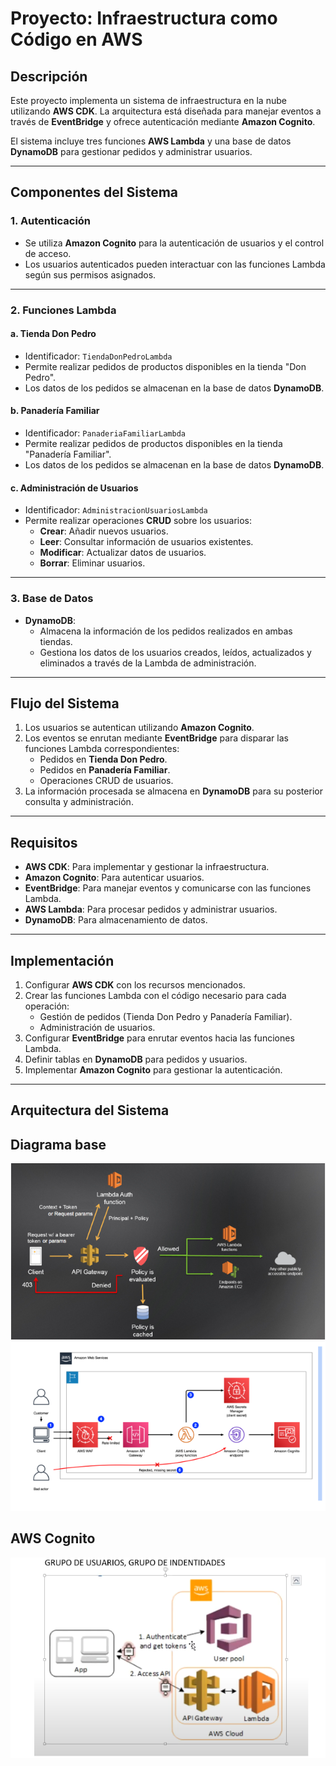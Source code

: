 # Proyecto: Infraestructura como Código en AWS

## Descripción

Este proyecto implementa un sistema de infraestructura en la nube utilizando **AWS CDK**. La arquitectura está diseñada para manejar eventos a través de **EventBridge** y ofrece autenticación mediante **Amazon Cognito**.

El sistema incluye tres funciones **AWS Lambda** y una base de datos **DynamoDB** para gestionar pedidos y administrar usuarios.

---

## Componentes del Sistema

### 1. **Autenticación**

- Se utiliza **Amazon Cognito** para la autenticación de usuarios y el control de acceso.
- Los usuarios autenticados pueden interactuar con las funciones Lambda según sus permisos asignados.

---

### 2. **Funciones Lambda**

#### a. **Tienda Don Pedro**

- Identificador: `TiendaDonPedroLambda`
- Permite realizar pedidos de productos disponibles en la tienda "Don Pedro".
- Los datos de los pedidos se almacenan en la base de datos **DynamoDB**.

#### b. **Panadería Familiar**

- Identificador: `PanaderiaFamiliarLambda`
- Permite realizar pedidos de productos disponibles en la tienda "Panadería Familiar".
- Los datos de los pedidos se almacenan en la base de datos **DynamoDB**.

#### c. **Administración de Usuarios**

- Identificador: `AdministracionUsuariosLambda`
- Permite realizar operaciones **CRUD** sobre los usuarios:
  - **Crear**: Añadir nuevos usuarios.
  - **Leer**: Consultar información de usuarios existentes.
  - **Modificar**: Actualizar datos de usuarios.
  - **Borrar**: Eliminar usuarios.

---

### 3. **Base de Datos**

- **DynamoDB**:
  - Almacena la información de los pedidos realizados en ambas tiendas.
  - Gestiona los datos de los usuarios creados, leídos, actualizados y eliminados a través de la Lambda de administración.

---

## Flujo del Sistema

1. Los usuarios se autentican utilizando **Amazon Cognito**.
2. Los eventos se enrutan mediante **EventBridge** para disparar las funciones Lambda correspondientes:
   - Pedidos en **Tienda Don Pedro**.
   - Pedidos en **Panadería Familiar**.
   - Operaciones CRUD de usuarios.
3. La información procesada se almacena en **DynamoDB** para su posterior consulta y administración.

---

## Requisitos

- **AWS CDK**: Para implementar y gestionar la infraestructura.
- **Amazon Cognito**: Para autenticar usuarios.
- **EventBridge**: Para manejar eventos y comunicarse con las funciones Lambda.
- **AWS Lambda**: Para procesar pedidos y administrar usuarios.
- **DynamoDB**: Para almacenamiento de datos.

---

## Implementación

1. Configurar **AWS CDK** con los recursos mencionados.
2. Crear las funciones Lambda con el código necesario para cada operación:
   - Gestión de pedidos (Tienda Don Pedro y Panadería Familiar).
   - Administración de usuarios.
3. Configurar **EventBridge** para enrutar eventos hacia las funciones Lambda.
4. Definir tablas en **DynamoDB** para pedidos y usuarios.
5. Implementar **Amazon Cognito** para gestionar la autenticación.

---

## Arquitectura del Sistema

## Diagrama base

![Diagrama base](../assets/diagrama-base.png)
![Diagrama base #2](../assets/diagrama-base2.png)

## AWS Cognito

![Diagrama AWS Cognito](../assets/aws-cognito.png)
